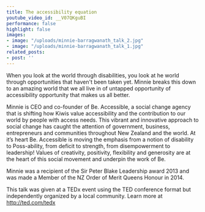 ```yaml
---
title: The accessibility equation
youtube_video_id: __V07QKguBI
performance: false
highlight: false
images:
- image: "/uploads/minnie-barragwanath_talk_2.jpg"
- image: "/uploads/minnie-barragwanath_talk_1.jpg"
related_posts:
- post: ''
---
```


When you look at the world through disabilities, you look at he world through opportunities that haven't been taken yet. Minnie breaks this down to an amazing world that we all live in of untapped opportunity of accessibility opportunity that makes us all better.

Minnie is CEO and co-founder of Be. Accessible, a social change agency that is shifting how Kiwis value accessibility and the contribution to our world by people with access needs. This vibrant and innovative approach to social change has caught the attention of government, business, entrepreneurs and communities throughout New Zealand and the world. At it’s heart Be. Accessible is moving the emphasis from a notion of disability to Poss-ability, from deficit to strength, from disempowerment to leadership! Values of creativity, positivity, flexibility and generosity are at the heart of this social movement and underpin the work of Be.

Minnie was a recipient of the Sir Peter Blake Leadership award 2013 and was made a Member of the NZ Order of Merit Queens Honour in 2014.

This talk was given at a TEDx event using the TED conference format but independently organized by a local community. Learn more at http://ted.com/tedx

